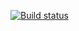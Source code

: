 [![Build status](https://ci.appveyor.com/api/projects/status/hyo1080qtn05vaum/branch/master?svg=true)](https://ci.appveyor.com/project/KonstaMonte/testapi-ci-qxqwa/branch/master)
